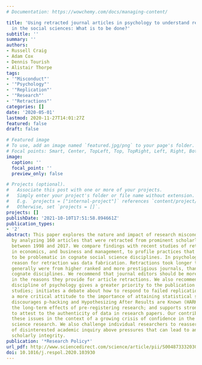 ```yaml
---
# Documentation: https://wowchemy.com/docs/managing-content/

title: 'Using retracted journal articles in psychology to understand research misconduct
  in the social sciences: What is to be done?'
subtitle: ''
summary: ''
authors:
- Russell Craig
- Adam Cox
- Dennis Tourish
- Alistair Thorpe
tags:
- '"Misconduct"'
- '"Psychology"'
- '"Replication"'
- '"Research"'
- '"Retractions"'
categories: []
date: '2020-05-01'
lastmod: 2020-11-27T14:01:27Z
featured: false
draft: false

# Featured image
# To use, add an image named `featured.jpg/png` to your page's folder.
# Focal points: Smart, Center, TopLeft, Top, TopRight, Left, Right, BottomLeft, Bottom, BottomRight.
image:
  caption: ''
  focal_point: ''
  preview_only: false

# Projects (optional).
#   Associate this post with one or more of your projects.
#   Simply enter your project's folder or file name without extension.
#   E.g. `projects = ["internal-project"]` references `content/project/deep-learning/index.md`.
#   Otherwise, set `projects = []`.
projects: []
publishDate: '2021-10-10T17:51:58.894661Z'
publication_types:
- '2'
abstract: This paper explores the nature and impact of research misconduct in psychology
  by analyzing 160 articles that were retracted from prominent scholarly journals
  between 1998 and 2017. We compare findings with recent studies of retracted papers
  in economics, and business and management, to profile practices that are likely
  to be problematic in cognate social science disciplines. In psychology, the principal
  reason for retraction was data fabrication. Retractions took longer to make, and
  generally were from higher ranked and more prestigious journals, than in the two
  cognate disciplines. We recommend that journal editors should be more forthcoming
  in the reasons they provide for article retractions. We also recommend that the
  discipline of psychology gives a greater priority to the publication of replication
  studies; initiates a debate about how to respond to failed replications; adopts
  a more critical attitude to the importance of attaining statistical significance;
  discourages p-hacking and Hypothesizing After Results are Known (HARKing); assesses
  the long-term effects of pre-registering research; and supports stronger procedures
  to attest to the authenticity of data in research papers. Our contribution locates
  these issues in the context of a growing crisis of confidence in the value of social
  science research. We also challenge individual researchers to reassert the primacy
  of disinterested academic inquiry above pressures that can lead to an erosion of
  scholarly integrity.
publication: '*Research Policy*'
url_pdf: http://www.sciencedirect.com/science/article/pii/S004873332030010X
doi: 10.1016/j.respol.2020.103930
---
```

